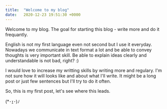 ```yaml
---
title:  "Welcome to my blog"
date:   2020-12-23 19:51:30 +0000
---
```

Welcome to my blog. The goal for starting this blog - write more and do it frequantly.

English is not my first language even not second but I use it everyday.
Nowadays we communicate in text format a lot and be able to convey thoughts is very important skill. Be able to explain ideas clearly and understandable is not bad, right? :)

I would love to increase my writting skills by writing more and regulary. I'm not sure how it will looks like and about what I'll write. 
It might be a long post or just few sentences but I'll try to do it often.

So, this is my first post, let's see where this leads.

(*･ｪ･)ﾉ